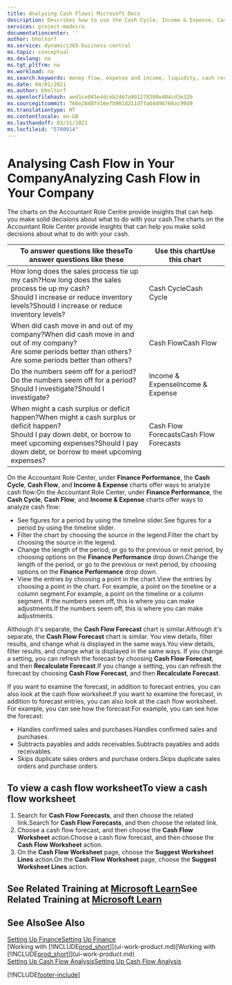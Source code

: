 ```yaml
---
title: Analysing Cash Flows| Microsoft Docs
description: Describes how to use the Cash Cycle, Income & Expense, Cash Flow, and Cash Flow Forecast charts to analyze the past and future flow of money in and out of your company.
services: project-madeira
documentationcenter: ''
author: bholtorf
ms.service: dynamics365-business-central
ms.topic: conceptual
ms.devlang: na
ms.tgt_pltfrm: na
ms.workload: na
ms.search.keywords: money flow, expense and income, liquidity, cash receipts minus cash payments, Cartera
ms.date: 04/01/2021
ms.author: bholtorf
ms.openlocfilehash: aed1ce045e4dceb2467a901278300e404cd3e32b
ms.sourcegitcommit: 766e2840fd16efb901d211d7fa64d96766ac99d9
ms.translationtype: HT
ms.contentlocale: en-GB
ms.lasthandoff: 03/31/2021
ms.locfileid: "5780914"
---
```

# <a name="analyzing-cash-flow-in-your-company"></a><span data-ttu-id="943da-103">Analysing Cash Flow in Your Company</span><span class="sxs-lookup"><span data-stu-id="943da-103">Analyzing Cash Flow in Your Company</span></span>
<span data-ttu-id="943da-104">The charts on the Accountant Role Centre provide insights that can help you make solid decisions about what to do with your cash.</span><span class="sxs-lookup"><span data-stu-id="943da-104">The charts on the Accountant Role Center provide insights that can help you make solid decisions about what to do with your cash.</span></span>  

| <span data-ttu-id="943da-105">To answer questions like these</span><span class="sxs-lookup"><span data-stu-id="943da-105">To answer questions like these</span></span> | <span data-ttu-id="943da-106">Use this chart</span><span class="sxs-lookup"><span data-stu-id="943da-106">Use this chart</span></span> |
| --- | --- |
| <span data-ttu-id="943da-107">How long does the sales process tie up my cash?</span><span class="sxs-lookup"><span data-stu-id="943da-107">How long does the sales process tie up my cash?</span></span></br> <span data-ttu-id="943da-108">Should I increase or reduce inventory levels?</span><span class="sxs-lookup"><span data-stu-id="943da-108">Should I increase or reduce inventory levels?</span></span> |<span data-ttu-id="943da-109">Cash Cycle</span><span class="sxs-lookup"><span data-stu-id="943da-109">Cash Cycle</span></span> |
| <span data-ttu-id="943da-110">When did cash move in and out of my company?</span><span class="sxs-lookup"><span data-stu-id="943da-110">When did cash move in and out of my company?</span></span></br> <span data-ttu-id="943da-111">Are some periods better than others?</span><span class="sxs-lookup"><span data-stu-id="943da-111">Are some periods better than others?</span></span> |<span data-ttu-id="943da-112">Cash Flow</span><span class="sxs-lookup"><span data-stu-id="943da-112">Cash Flow</span></span> |
| <span data-ttu-id="943da-113">Do the numbers seem off for a period?</span><span class="sxs-lookup"><span data-stu-id="943da-113">Do the numbers seem off for a period?</span></span></br> <span data-ttu-id="943da-114">Should I investigate?</span><span class="sxs-lookup"><span data-stu-id="943da-114">Should I investigate?</span></span> |<span data-ttu-id="943da-115">Income & Expense</span><span class="sxs-lookup"><span data-stu-id="943da-115">Income & Expense</span></span> |
| <span data-ttu-id="943da-116">When might a cash surplus or deficit happen?</span><span class="sxs-lookup"><span data-stu-id="943da-116">When might a cash surplus or deficit happen?</span></span></br> <span data-ttu-id="943da-117">Should I pay down debt, or borrow to meet upcoming expenses?</span><span class="sxs-lookup"><span data-stu-id="943da-117">Should I pay down debt, or borrow to meet upcoming expenses?</span></span> |<span data-ttu-id="943da-118">Cash Flow Forecasts</span><span class="sxs-lookup"><span data-stu-id="943da-118">Cash Flow Forecasts</span></span> |

<span data-ttu-id="943da-119">On the Accountant Role Center, under **Finance Performance**, the **Cash Cycle**, **Cash Flow**, and **Income & Expense** charts offer ways to analyze cash flow:</span><span class="sxs-lookup"><span data-stu-id="943da-119">On the Accountant Role Center, under **Finance Performance**, the **Cash Cycle**, **Cash Flow**, and **Income & Expense** charts offer ways to analyze cash flow:</span></span>  

* <span data-ttu-id="943da-120">See figures for a period by using the timeline slider.</span><span class="sxs-lookup"><span data-stu-id="943da-120">See figures for a period by using the timeline slider.</span></span>  
* <span data-ttu-id="943da-121">Filter the chart by choosing the source in the legend.</span><span class="sxs-lookup"><span data-stu-id="943da-121">Filter the chart by choosing the source in the legend.</span></span>  
* <span data-ttu-id="943da-122">Change the length of the period, or go to the previous or next period, by choosing options on the **Finance Performance** drop down.</span><span class="sxs-lookup"><span data-stu-id="943da-122">Change the length of the period, or go to the previous or next period, by choosing options on the **Finance Performance** drop down.</span></span>  
* <span data-ttu-id="943da-123">View the entries by choosing a point in the chart.</span><span class="sxs-lookup"><span data-stu-id="943da-123">View the entries by choosing a point in the chart.</span></span> <span data-ttu-id="943da-124">For example, a point on the timeline or a column segment.</span><span class="sxs-lookup"><span data-stu-id="943da-124">For example, a point on the timeline or a column segment.</span></span> <span data-ttu-id="943da-125">If the numbers seem off, this is where you can make adjustments.</span><span class="sxs-lookup"><span data-stu-id="943da-125">If the numbers seem off, this is where you can make adjustments.</span></span>  

<span data-ttu-id="943da-126">Although it's separate, the **Cash Flow Forecast** chart is similar.</span><span class="sxs-lookup"><span data-stu-id="943da-126">Although it's separate, the **Cash Flow Forecast** chart is similar.</span></span> <span data-ttu-id="943da-127">You view details, filter results, and change what is displayed in the same ways.</span><span class="sxs-lookup"><span data-stu-id="943da-127">You view details, filter results, and change what is displayed in the same ways.</span></span> <span data-ttu-id="943da-128">If you change a setting, you can refresh the forecast by choosing **Cash Flow Forecast**, and then **Recalculate Forecast**.</span><span class="sxs-lookup"><span data-stu-id="943da-128">If you change a setting, you can refresh the forecast by choosing **Cash Flow Forecast**, and then **Recalculate Forecast**.</span></span>

<span data-ttu-id="943da-129">If you want to examine the forecast, in addition to forecast entries, you can also look at the cash flow worksheet.</span><span class="sxs-lookup"><span data-stu-id="943da-129">If you want to examine the forecast, in addition to forecast entries, you can also look at the cash flow worksheet.</span></span> <span data-ttu-id="943da-130">For example, you can see how the forecast:</span><span class="sxs-lookup"><span data-stu-id="943da-130">For example, you can see how the forecast:</span></span>

* <span data-ttu-id="943da-131">Handles confirmed sales and purchases.</span><span class="sxs-lookup"><span data-stu-id="943da-131">Handles confirmed sales and purchases.</span></span>  
* <span data-ttu-id="943da-132">Subtracts payables and adds receivables.</span><span class="sxs-lookup"><span data-stu-id="943da-132">Subtracts payables and adds receivables.</span></span>  
* <span data-ttu-id="943da-133">Skips duplicate sales orders and purchase orders.</span><span class="sxs-lookup"><span data-stu-id="943da-133">Skips duplicate sales orders and purchase orders.</span></span>  

## <a name="to-view-a-cash-flow-worksheet"></a><span data-ttu-id="943da-134">To view a cash flow worksheet</span><span class="sxs-lookup"><span data-stu-id="943da-134">To view a cash flow worksheet</span></span>
1. <span data-ttu-id="943da-135">Search for **Cash Flow Forecasts**, and then choose the related link.</span><span class="sxs-lookup"><span data-stu-id="943da-135">Search for **Cash Flow Forecasts**, and then choose the related link.</span></span>  
2. <span data-ttu-id="943da-136">Choose a cash flow forecast, and then choose the **Cash Flow Worksheet** action.</span><span class="sxs-lookup"><span data-stu-id="943da-136">Choose a cash flow forecast, and then choose the **Cash Flow Worksheet** action.</span></span>  
3. <span data-ttu-id="943da-137">On the **Cash Flow Worksheet** page, choose the **Suggest Worksheet Lines** action.</span><span class="sxs-lookup"><span data-stu-id="943da-137">On the **Cash Flow Worksheet** page, choose the **Suggest Worksheet Lines** action.</span></span>  

## <a name="see-related-training-at-microsoft-learn"></a><span data-ttu-id="943da-138">See Related Training at [Microsoft Learn](/learn/modules/forecast-cash-flow-dynamics-365-business-central/index)</span><span class="sxs-lookup"><span data-stu-id="943da-138">See Related Training at [Microsoft Learn](/learn/modules/forecast-cash-flow-dynamics-365-business-central/index)</span></span>

## <a name="see-also"></a><span data-ttu-id="943da-139">See Also</span><span class="sxs-lookup"><span data-stu-id="943da-139">See Also</span></span>
[<span data-ttu-id="943da-140">Setting Up Finance</span><span class="sxs-lookup"><span data-stu-id="943da-140">Setting Up Finance</span></span>](finance-setup-finance.md)  
<span data-ttu-id="943da-141">[Working with [!INCLUDE[prod_short](includes/prod_short.md)]](ui-work-product.md)</span><span class="sxs-lookup"><span data-stu-id="943da-141">[Working with [!INCLUDE[prod_short](includes/prod_short.md)]](ui-work-product.md)</span></span>  
[<span data-ttu-id="943da-142">Setting Up Cash Flow Analysis</span><span class="sxs-lookup"><span data-stu-id="943da-142">Setting Up Cash Flow Analysis</span></span>](finance-setup-cash-flow-analyses.md)  


[!INCLUDE[footer-include](includes/footer-banner.md)]